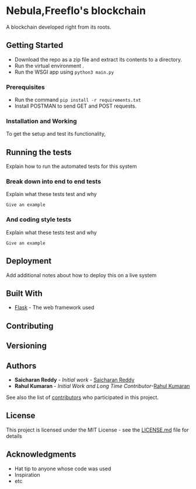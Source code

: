 # Nebula,Freeflo's blockchain

A blockchain developed right from its roots.

## Getting Started

- Download the repo as a zip file and extract its contents to a directory.
- Run the virtual environment .
- Run the WSGI app using `python3 main.py`

### Prerequisites


- Run the command `pip install -r requirements.txt`
- Install POSTMAN to send GET and POST requests.

### Installation and Working
To get the setup and test its functionality,





## Running the tests

Explain how to run the automated tests for this system

### Break down into end to end tests

Explain what these tests test and why

```
Give an example
```

### And coding style tests

Explain what these tests test and why

```
Give an example
```

## Deployment

Add additional notes about how to deploy this on a live system

## Built With

* [Flask](http://flask.pocoo.org/) - The web framework used


## Contributing


## Versioning



## Authors

* **Saicharan Reddy** - *Initial work* - [Saicharan Reddy](https://github.com/mrsaicharan1)
* **Rahul Kumaran** - *Initial Work and Long Time Contributor*-[Rahul Kumaran](https://github.com/rahulkumaran)

See also the list of [contributors](https://github.com/your/project/contributors) who participated in this project.

## License

This project is licensed under the MIT License - see the [LICENSE.md](LICENSE.md) file for details

## Acknowledgments

* Hat tip to anyone whose code was used
* Inspiration
* etc

